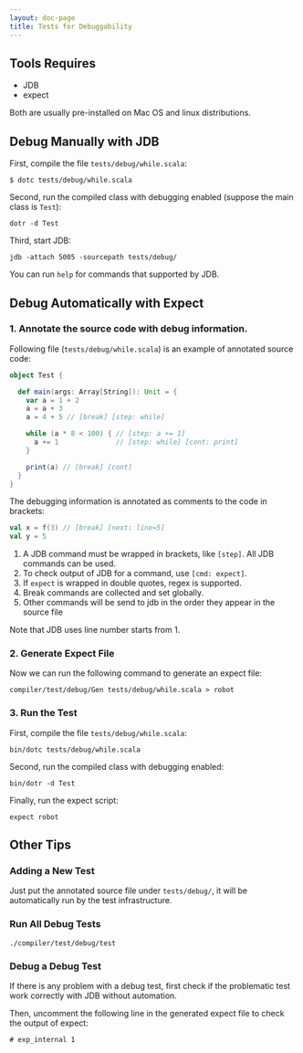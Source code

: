```yaml
---
layout: doc-page
title: Tests for Debuggability
---
```


## Tools Requires

- JDB
- expect

Both are usually pre-installed on Mac OS and linux distributions.

## Debug Manually with JDB

First, compile the file `tests/debug/while.scala`:

```shell
$ dotc tests/debug/while.scala
```

Second, run the compiled class with debugging enabled (suppose the main class is `Test`):

```shell
dotr -d Test
```

Third, start JDB:

```
jdb -attach 5005 -sourcepath tests/debug/
```

You can run `help` for commands that supported by JDB.

## Debug Automatically with Expect

### 1. Annotate the source code with debug information.

Following file (`tests/debug/while.scala`) is an example of annotated source code:

```Scala
object Test {

  def main(args: Array[String]): Unit = {
    var a = 1 + 2
    a = a + 3
    a = 4 + 5 // [break] [step: while]

    while (a * 8 < 100) { // [step: a += 1]
      a += 1              // [step: while] [cont: print]
    }

    print(a) // [break] [cont]
  }
}
```

The debugging information is annotated as comments to the code in brackets:

```Scala
val x = f(3) // [break] [next: line=5]
val y = 5
```

1. A JDB command must be wrapped in brackets, like `[step]`. All JDB commands can be used.
2. To check output of JDB for a command, use `[cmd: expect]`.
3. If `expect` is wrapped in double quotes, regex is supported.
4. Break commands are collected and set globally.
5. Other commands will be send to jdb in the order they appear in the source file

Note that JDB uses line number starts from 1.

### 2. Generate Expect File

Now we can run the following command to generate an expect file:

```
compiler/test/debug/Gen tests/debug/while.scala > robot
```

### 3. Run the Test

First, compile the file `tests/debug/while.scala`:

```
bin/dotc tests/debug/while.scala
```

Second, run the compiled class with debugging enabled:

```
bin/dotr -d Test
```

Finally, run the expect script:

```
expect robot
```

## Other Tips

### Adding a New Test

Just put the annotated source file under `tests/debug/`, it will be automatically
run by the test infrastructure.

### Run All Debug Tests

```
./compiler/test/debug/test
```

### Debug a Debug Test

If there is any problem with a debug test, first check if the problematic
test work correctly with JDB without automation.

Then, uncomment the following line in the generated expect file to check the
output of expect:

```
# exp_internal 1
```
